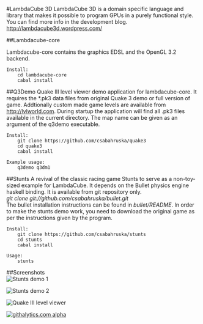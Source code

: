 #LambdaCube 3D
  LambdaCube 3D is a domain specific language and library that makes it possible to program GPUs in a purely functional style.  
  You can find more info in the development blog. http://lambdacube3d.wordpress.com/

##Lambdacube-core

  Lambdacube-core contains the graphics EDSL and the OpenGL 3.2 backend.

    Install:
        cd lambdacube-core
        cabal install

##Q3Demo
  Quake III level viewer demo application for lambdacube-core.
  It requires the *.pk3 data files from original Quake 3 demo or full version of game.
  Addtionally custom made game levels are available from http://lvlworld.com. 
  During startup the application will find all .pk3 files available in the current directory.
  The map name can be given as an argument of the q3demo executable.
    
    Install:
        git clone https://github.com/csabahruska/quake3
        cd quake3
        cabal install

    Example usage:
        q3demo q3dm1

##Stunts
  A revival of the classic racing game Stunts to serve as a non-toy-sized example for LambdaCube.
  It depends on the Bullet physics engine haskell binding. It is available from git repository only.    
  *git clone git://github.com/csabahruska/bullet.git*    
  The bullet installation instructions can be found in *bullet/README*.
  In order to make the stunts demo work, you need to download the original game as per the instructions given by the program.
    
    Install:
        git clone https://github.com/csabahruska/stunts
        cd stunts
        cabal install

    Usage:
        stunts

##Screenshots    
![Stunts demo 1](https://github.com/csabahruska/lc-dsl/raw/master/lc-stunts-1.png)

![Stunts demo 2](https://github.com/csabahruska/lc-dsl/raw/master/lc-stunts-2.png)

![Quake III level viewer](https://github.com/csabahruska/lc-dsl/raw/master/lc-q3.png)

[![githalytics.com alpha](https://cruel-carlota.pagodabox.com/e9d765cd68f3f5ed77fddc1103cc37a0 "githalytics.com")](http://githalytics.com/csabahruska/lc-dsl)
